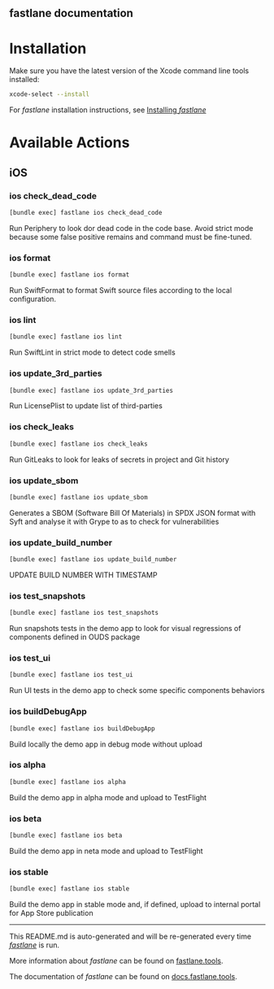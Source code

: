 fastlane documentation
----

# Installation

Make sure you have the latest version of the Xcode command line tools installed:

```sh
xcode-select --install
```

For _fastlane_ installation instructions, see [Installing _fastlane_](https://docs.fastlane.tools/#installing-fastlane)

# Available Actions

## iOS

### ios check_dead_code

```sh
[bundle exec] fastlane ios check_dead_code
```

Run Periphery to look dor dead code in the code base. Avoid strict mode because some false positive remains and command must be fine-tuned.

### ios format

```sh
[bundle exec] fastlane ios format
```

Run SwiftFormat to format Swift source files according to the local configuration.

### ios lint

```sh
[bundle exec] fastlane ios lint
```

Run SwiftLint in strict mode to detect code smells

### ios update_3rd_parties

```sh
[bundle exec] fastlane ios update_3rd_parties
```

Run LicensePlist to update list of third-parties

### ios check_leaks

```sh
[bundle exec] fastlane ios check_leaks
```

Run GitLeaks to look for leaks of secrets in project and Git history

### ios update_sbom

```sh
[bundle exec] fastlane ios update_sbom
```

Generates a SBOM (Software Bill Of Materials) in SPDX JSON format with Syft and analyse it with Grype to as to check for vulnerabilities

### ios update_build_number

```sh
[bundle exec] fastlane ios update_build_number
```

UPDATE BUILD NUMBER WITH TIMESTAMP

### ios test_snapshots

```sh
[bundle exec] fastlane ios test_snapshots
```

Run snapshots tests in the demo app to look for visual regressions of components defined in OUDS package

### ios test_ui

```sh
[bundle exec] fastlane ios test_ui
```

Run UI tests in the demo app to check some specific components behaviors

### ios buildDebugApp

```sh
[bundle exec] fastlane ios buildDebugApp
```

Build locally the demo app in debug mode without upload

### ios alpha

```sh
[bundle exec] fastlane ios alpha
```

Build the demo app in alpha mode and upload to TestFlight

### ios beta

```sh
[bundle exec] fastlane ios beta
```

Build the demo app in neta mode and upload to TestFlight

### ios stable

```sh
[bundle exec] fastlane ios stable
```

Build the demo app in stable mode and, if defined, upload to internal portal for App Store publication

----

This README.md is auto-generated and will be re-generated every time [_fastlane_](https://fastlane.tools) is run.

More information about _fastlane_ can be found on [fastlane.tools](https://fastlane.tools).

The documentation of _fastlane_ can be found on [docs.fastlane.tools](https://docs.fastlane.tools).
